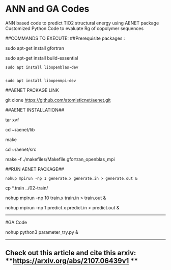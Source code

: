 # ANN and GA Codes
ANN based code to predict TiO2 structural energy using AENET package 
Customized Python Code to evaluate Rg of copolymer sequences

##COMMANDS TO EXECUTE:
##Prerequisite packages :


  sudo apt-get install gfortran
	
	
  sudo apt-get install build-essential
  
	
	sudo apt install libopenblas-dev
  
	
	sudo apt install libopenmpi-dev

##AENET PACKAGE LINK


git clone https://github.com/atomisticnet/aenet.git



##AENET INSTALLATION##																																



tar xvf <aenet-package>

	
cd ~/aenet/lib

	
make

	
cd ~/aenet/src

	
make -f ./makefiles/Makefile.gfortran_openblas_mpi


	
##RUN AENET PACKAGE##
	
	
	

	
	nohup mpirun -np 1 generate.x generate.in > generate.out &
 
	
cp *.train ../02-train/

	

	
nohup mpirun -np 10 train.x train.in > train.out & 

	
nohup mpirun -np 1 predict.x predict.in > predict.out &
  
---------------------------------------------------------
  

#GA Code


	
nohup python3 parameter_try.py &  
	
-----------------------------------------------------------
Check out this article and cite this arxiv: **https://arxiv.org/abs/2107.06439v1 **
-----------------------------------------------------------
